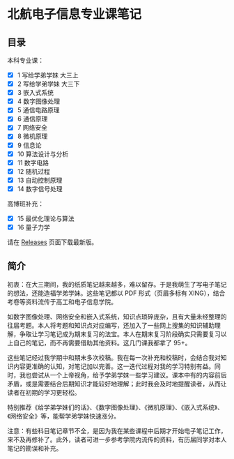 # 北航电子信息专业课笔记

## 目录

本科专业课：

- [x] 1 写给学弟学妹 大三上
- [x] 2 写给学弟学妹 大三下
- [x] 3 嵌入式系统
- [x] 4 数字图像处理
- [x] 5 通信电路原理
- [x] 6 通信原理
- [x] 7 网络安全
- [x] 8 微机原理
- [x] 9 信息论
- [x] 10 算法设计与分析
- [x] 11 数字电路
- [x] 12 随机过程
- [x] 13 自动控制原理
- [x] 14 数字信号处理

高博班补充：

- [x] 15 最优化理论与算法
- [x] 16 量子力学

请在 [Releases](https://github.com/RyanXingQL/Blog/releases) 页面下载最新版。

## 简介

初衷：在大三期间，我的纸质笔记越来越多，难以留存。于是我萌生了写电子笔记的想法，还能造福学弟学妹。这些笔记都以 PDF 形式（页眉多标有 XING），结合考卷等资料流传于高工和电子信息学院。

如数字图像处理、网络安全和嵌入式系统，知识点琐碎庞杂，且有大量未经整理的往届考题。本人将考题和知识点对应编写，还加入了一些网上搜集的知识辅助理解，争取让学习笔记成为期末复习的法宝。本人在期末复习阶段确实只需要复习以上自己的笔记，而不再需要借助其他资料。这几门课我都拿了 95+。

这些笔记经过我学期中和期末多次校稿。我在每一次补充和校稿时，会结合我对知识内容更准确的认知，对笔记加以完善。这一迭代过程对我的学习特别有益。同时，我也尝试从一个上帝视角，给予学弟学妹一些学习建议。课本中有的内容前后矛盾，或是需要结合后期知识才能较好地理解；此时我会及时地提醒读者，从而让读者在初期的学习更轻松。

特别推荐《给学弟学妹们的话》、《数字图像处理》、《微机原理》、《嵌入式系统》、《网络安全》等，能帮学弟学妹快速涨分。

注意：有些科目笔记章节不全，是因为我在某些课程中后期才开始电子笔记工作，来不及再修补了。此外，读者可进一步参考学院内流传的资料，有历届同学对本人笔记的勘误和补充。
